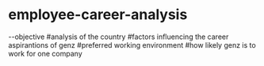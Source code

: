 # employee-career-analysis
--objective
#analysis of the country
#factors influencing the career aspirantions of genz
#preferred working environment
#how likely genz is to work for one company
